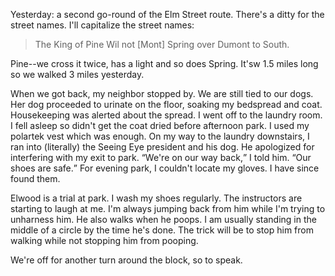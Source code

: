 <html><body><p>Yesterday: a second go-round of the Elm Street route. There's a ditty for the street names. I'll capitalize the street names:
</p><blockquote>
The King of Pine Wil not [Mont] Spring over Dumont to South.
</blockquote>
<p>Pine--we cross it twice, has a light and so does Spring. It'sw 1.5 miles long so we walked 3 miles yesterday.
</p><p>When we got back, my neighbor stopped by. We are still tied to our dogs. Her dog proceeded to urinate on the floor, soaking my bedspread and coat. Housekeeping was alerted about the spread. I went off to the laundry room.
I fell asleep so didn't get the coat dried before afternoon park. I used my polartek vest which was enough. On my way to the laundry downstairs, I ran into (literally) the Seeing Eye president and his dog. He apologized for interfering with my exit to park. <q>We're on our way back,</q> I told him. <q>Our shoes are safe.</q> For evening park, I couldn't locate my gloves. I have since found them.
</p><p>Elwood is a trial at park. I wash my shoes regularly. The instructors are starting to laugh at me. I'm always jumping back from him while I'm trying to unharness him. He also walks when he poops. I am usually standing in the middle of a circle by the time he's done. The trick will be to stop him from walking while not stopping him from pooping.
</p><p>We're off for another turn around the block, so to speak.</p></body></html>